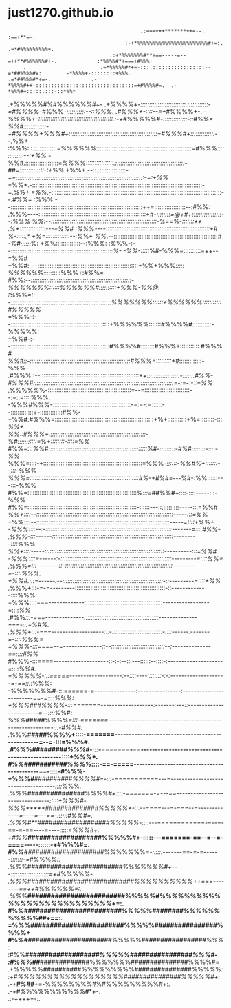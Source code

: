 # just1270.github.io

                                               .:===+++*******++=--.                             :==+**=-.     
                                          :-+*%%%%%%%%%%%%%%%%%%%%%%%#+=:.                   .=*#%%%%%%%%%+.   
                                     .:+*%%%%%%%#**+==-----=--=++**#%%%%%%#+-.             :*%%%%#*+===+#%%%:  
         .                        .=*%%%%%#*+=-:::.:::::::::::::::::--=*##%%%%#=:        -*%%%%+-::::::::+%%%. 
    .=*##%%%#*+=-.             .-*%%%%#++-::::::::::::::::::::::::::::::::=+#%%%%#=.  .-*%%%#=:::::.:::-::*%%* 
  .+%%%%%#%#%%%%%%#+-        .+%%%%*+-::::::::::::::::::::::::::.::::::::::::-=#%%%%*-#%%%*-:::::::::::--::%%%.
 .#%%%+-::::--=+*#%%%%+-.  -*%%%%+-:::::::::::::::::::::::::::::::::::::::::::.:-+#%%%%%#-::::::::::::::-::#%%=
 *%%#:::::::::::::-+#%%%%+*%%%#+:::::::::::::::::::::::::::::::::::::::::::::::::::=#%%%#+::::::::::::::--.*%%+
:%%%:::.:..::::::::::=*%%%%%%*::::::::::::::::.::::::::::::::::::::::::::::::::::::::=#%%%*:::::::::::::--:+%%*
-%%#.:::::::::::::::::::=*%%%%::::::::::::::::.::::::::::::::::::::::::::::::::::::::::-##=::::::::::::::-:+%%*
+%%+.--::..:::::::::::::::-+*=::::::::::::::::::::::::::::::::::::::::::::::::::::::::::::::::::::::::::-=:+%%*
+%%+.-::::::::::::::::::::::::::::::::::::::::::::::::::::::::::::::::::::::::::::::::::::::::::::::::::-=.*%%+
=%%*.-::::::::::::::::::::::::::::::::::::::::::::::::::::::::::::::::::::::::::::::::::::::::::::::::::--.#%%=
:%%%:--::::::::::::::::::::::::::::::::::::::::::::::::::::::::::::::::::::::::::::++=::::::::::::::::::--:#%%:
.%%%----::::::::::::::::::::::::::::::::::::::::::::::::::::::::::::::+#*-::::::::=@+#+:::::::::::::::::--:%%% 
 *%%*:--:::::::::::::::::::::::::::::::::::::::::::::::::::::::::::::-%==%-:::::::** .%+:::::::::::::::---=%%# 
 :%%%----::::::::::::::::::::::::::::::::::::::::::::::::::::::::::::+#  *%-:::::.**  +%=::::::::::::::--:*%%+ 
  *%%*.--::::::::::::::::::::::::::::::::::::::::::::::::::::::::::::*#  -%#::::::*%: +%%::::::::::::::--:%%%: 
  :%%%-:--:::::::::::::::::::::::::::::::::::::::::::::::::::::::::::*%- -%%-:::::*%#-%%%=::::::::::=++--=%%#  
   +%%#:---::::::::::::::::::::::::::::::::::::::::::::::::::::::::::+%%+%%%*:::::-%%%%%%*::::::::::%%%+:#%%=  
    #%%*:--::::::::::::::::::::::::::::::::::::::::::::::::::::::::::-%%%%%%%::::::%%%%%%#::::::::::+%%%-%%@.  
    :%%%=:--:::::::::::::::::::::::::::::::::::::::::::::::::::::::::.%%%%%%%::::::+%%%%%%:::::::::::#%%%%%*   
     =%%%-:--:::::::::::::::::::::::::::::::::::::::::::::::::::::::::+%%%%%%:::::::#%%%%#:::::::::::-%%%%%:   
      +%%#-:--:::::::::::::::::::::::::::::::::::::::::::::::::::::::::#%%%%#::::::::#%%%+:::::::::::.#%%%#    
       *%%#::-::::::::::::::::::::::::::::::::::::::::::::::::::::::::::#%%%=:::::::::+#*:::::::::::::-%%%-    
       .#%%%::--:::::::::::::::::::::::::::::::::::::::::::::::::::::::::+*+:::::::::::::::::::-::::::.#%%-    
        #%%%#:::::::::::::::::::::::::::::::::::::::::::::::::::::::::::::::::::::::::::::::::=-:=-:-::+%%*    
       .%%%%%%-::::::::::::::::::::::::::::::::::::::::::::::::=--=::::::::::::::::::::::::::--:=::=::::%%%.   
       -%%%#%%%-:::::::::::::::::::::::::::::::::::::::::::::-=:=-:=::::::--:::::::::::::+-:::::::::::::#%%-   
       +%%#:#%%%=:::::::::::::::::::::::::::::::::::::::::::::::::::::::::+%+:::::::::::+%=::::::::-:::.*%%+   
       *%%*::#%%%+.:::::::::::::::::::::::::::::::::::::::::::::::::::::::-%#:::::::::::=%+::::::::-::::=%%*   
       #%%=:::*%%#:::::::::::::::::::::::::::::::::::::::::::::::::::::::::%#-:::::::::-#%#::::::::-::::-%%*   
       %%%=::::-+:::::::::::::::::::::::::::::::::::::::::::::::::::::::::=%%%*-::::::-%%#%+:::::::--:::-%%%   
       %%%=:::::::::::::::::::::::::::::::::::::::::::::::::::::::::::::::#%-+#%#=---*%#-:%%::::::---:::-%%%   
       #%%=:::::::::::::::::::::::::::::::::::::::::::::::::::::::::::::::%*:::=*##%%#+::::-::::-----:::-%%%   
       #%%=:::::::::::::::::::::::::::::::::::::::::::::::::::::::::::::::-::::::---::.:::::::::-----:::=%%#   
       *%%+::::--:::::::::::::::::::::::::::::::::::::::::::::::::::::::::::::::::::::::::::::::-----:::=%%*   
       +%%*::::--:::::::::::::::::::::::::::::::::::::::::::::::::::::::::::::::::::::::::::::-----=::::+%%+   
       -%%%::::--:-:::::::::::::::::::::::::::::::::::::::::::::::::::::::::::::::::::::::::-------=:::.#%%-   
       .%%%-:::------::::::::::::::::::::::::::::::::::::::::::::::::::::::::::::::::::::::---------::::%%%.   
        *%%+::::-----:::::::::::::::::::::::::::::::::::::::::::::::::::::::::::::::::::::----------:::=%%#    
        -%%%::::=------:-::::::::::::::::::::::::::::::::::::::::::::::::::::::::::::::::---------=::::*%%=    
        .%%%=:::--------::-::::::::::::::::::::::::::::::::::::::::::::::::::::::::::::::--------=-::::%%%.    
         +%%#.:::=------:--::::::::::::::::::::::::::::::::::::::::::::::::::::::::::-::---------=::::+%%*     
         .%%%+:::-=-=---------::::::::::::::::::::::::::::::::::::::::::::::::::::-::-------------::::%%%:     
          =%%%::::===-------------:::::::::::::::::::::::::::::::::::::::::::::-----------------=::::*%%*      
          .#%%*:::-===--------------:::::::::::::::::::::::::::::::::::::::::::--------------===-::.=%#%.      
           .%%%+:::-===-------------------:::-:::::::::::::::::::::::::::::-::::------:-------=-::::%%%=       
            =%%%-:::====--=--------------::--:::::::::::::::::::::::::::::::--:--------------==::::#%%*        
             #%%%-:::====--------------------::-:-:--:::---::::::--::::-:--------------------=::::*%%#.        
            +%%%%%-:::=====-------------------:--::::----::::::::-:-:--------------------=-==::::*%%%:         
          -%%%%%%%#-:::======-=---------------:----------:-----:------------------------==-=::::*%%%:          
         +%%%###%%%%-:::=======-------------------:-------:---::------------------------=--::::*%%#:           
        *%%%#####%%%%=:::-=======-------------------------------------------------------=-:::-#%%#:            
      .*%%%#**####%%%%+::::-=======-------------------------------------------------=--=-:::=%%%#.             
     .#%%%########*#%%%#-:::-=======-==------------------------------------------------::::+%%%+.              
     *#%%#*##########%%%%*::::-==-=====-------------------------------------------==-::::-#%%%-                
    +%%%#**#########*#%%%%#=-:::-===========---=------------------------------------::::*%%%*.                 
   .%%%##*#*############%%%%#+::::-=======-=---==--------------------------------:::::+%%%#-                   
   *%%%*****##############%%%%%+-:::--====---=-===--=-------------=----=---==-::::::*#%%#=.                    
  .%%%#**###################%%%%%*-::::---============-=--=-==-=-==----=----:::::=*%%%#+.                      
  +#%%****#*##################%%%%%#+-:::::---=======-==--=--=-====-----::::::-+#%%%#=.                        
  #%%#****#*############*#######%%%%%%%*=-::::::-------==-=-=------:::::::-=*#%%%%*:.                          
 .%%%*#***#*#######################%%%%%%%#*+---::::::::::::::::::::::=+*#%%%%%*-.                             
 .%%%*#***#######*####################%%%%%%%%%%*++===--------==++**#%%%%%%*=:.                                
 .%%%******#####*####################%%%%%#%%%%%%%%%%%%%%%%%%%%%%%%%%%*+=:.                                    
  #%%#******########################%%%%%########%%%%%%%%%%%#*#*+==:.                                          
  =%%%****########################%%%%%################%%%%+                                                   
   #%%#***######################%%%%%#################%%%*:                                                    
   :#%%#****##################%%%%%##############*##%%%#-                                                      
    :#%%%##***#############%%%%%%%###############%%%%#=                                                        
     .+%%%%%##########%%%%%%%%%###############%%%%%*:                                                          
       :+#%%%%%%%%%%%%%%%%%%###############%%%%%#+:                                                            
          .-+**#%##**+=-*%%%%%%%%#%#%%%%%%%%%#+:.                                                              
                         .-+#%%%%%%%%%%%#*+-.                                                                  
                             .:-++++=-:.                                                                       
